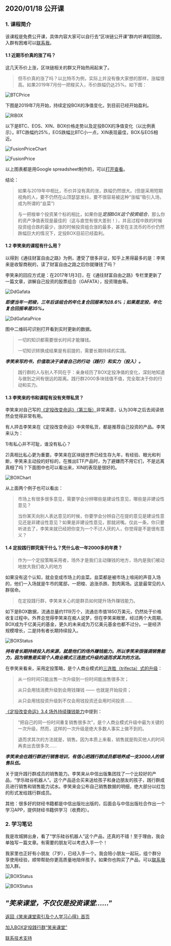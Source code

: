## 2020/01/18 公开课

### 1. 课程简介

该课程是免费公开课，具体内容大家可以自行去“区块链公开课”群内听课程回放。入群有困难可以[联系我](contact-info.md)。

#### 1.1 近期币价真的涨了吗？

这几天币价上涨，区块链相关的群又开始热闹起来了。

> 但币价真的涨了吗？以比特币为例，实际上并没有像大家想的那样，涨幅很高。如果2019年7月份一把梭买入，币价跌幅仍达25%。如下图：

![BTCPrice](/xiaolai-main-course-public/images/20200118-01.png)

下图是2019年7月开始，持续定投BOX的净值变化，到目前已经开始盈利。

![RIB0X](/xiaolai-main-course-public/images/20200118-02.png)

以下是BTC、EOS、XIN、BOX价格走势以及定投BOX的净值变化（以比例表示）。BTC跌幅约25%，EOS跌幅比BTC小一点，XIN表现最佳，BOX与EOS相近。

![FusionPriceChart](/xiaolai-main-course-public/images/20200118-03.png)

![FusionPrice](/xiaolai-main-course-public/images/20200118-04.png)

以上图表都是用Google spreadsheet制作的，可以[打开查看](https://docs.google.com/spreadsheets/d/192hxT_KL5i16nhJSBhq4lk33baIbYNWxAGd0XKx5nK8/edit?usp=sharing)。

结论：
> 如果与2019年中相比，币价并没有真的涨，跌幅仍然很大。(但是采用短期视角的人，要不仍然在山顶瑟瑟发抖，要不很容易被这种“涨幅”吸引入场，成为所谓的“韭菜”)
>
> 与一把梭单个投资某个标的相比，如果你是***定投BOX这个投资组合***，那么你的资产净值表现是最佳的（这与直觉有很大差别！），并且过程中跌的时候投资组合跌的最少，涨的时候投资组合涨的最多，甚至在主流币的币价仍然跌幅巨大的情况下，定投BOX目前已经盈利。

#### 1.2 李笑来的课程有什么用？

以得到《通往财富自由之路》为例，遭受了很多非议，知乎上黑得最多的是：李笑来是收智商税的，读了财富自由之路之后你就赚钱了吗？

李笑来的回应方式是：在2017年1月3日，在《通往财富自由之路》专栏里更新了一篇文章，讲解自己投资的股票组合（GAFATA），投资理由等。

![DdGafata](/xiaolai-main-course-public/images/20200118-05.jpg)

***即便当年一把梭，三年后该组合的年化复合回报率为28.6%；如果是定投，年化复合回报率是35%。***

![DdGafataPrice](/xiaolai-main-course-public/images/20200118-06.jpg)

图中二维码可识别打开看到实时更新的数据。

> 一切的知识都需要很长时间才能赚钱。
> 
> 一切知识转换成结果是有前提的，需要长期持续的实践。

***李笑来写的书，价值取决于读者自己的行动（践行）和实力（投入）。***

> 践行群的人与别人不同在于：亲身经历了BOX定投净值的变化，深刻地知道与做到之间有很远的距离。践行群2000多块钱值不值，完全取决于你的行动和实力。

#### 1.3 李笑来的书和课程有没有夹带私货？

李笑来对自己写的[《定投改变命运》（第三版）](https://onregularinvesting.com)非常满意，认为30年之后去阅读依然会觉得非常有用。

有人抨击李笑来在《定投改变命运》中夹带私货，都是推荐自己投资的产品。李笑来认为：

1)有私心并不可耻，谁没有私心？

2)真相比私心更为重要。李笑来在区块链世界已经生存九年，有经验、眼光和判断，李笑来主动投的好标的，在推出ETF产品时，为了避嫌而不用它们，不是远离真相了吗？下面图中也可以看出来，XIN的表现是很好的。

![BOXChart](/xiaolai-main-course-public/images/20200118-08.png)

从上面两个例子也可以看出：

> 市场上有很多很多意见，需要学会分辨哪些是建设性意见，哪些是非建设性意见？
>
> 当你某天向别人表达意见的时候，你要学会分辨自己在提的意见是建设性意见还是非建设性意见？如果是非建设性意见，那就闭嘴。仅此一条，你只要听进去了，李笑来就已经把你变为一个不讨人厌的人，你觉得是不是很有意义？

#### 1.4 定投践行群究竟干什么？凭什么收一年2000多的年费？

> 作为一个定投策略采用者，场外才是我们主动赚钱的地方，场内是我们被动地放大我们收入的地方

如果没有这个认知，就会变成市场上的韭菜。韭菜都是被市场上喧闹的声音入场的，他们一入场就是牛市的尾部，一把梭、追涨杀跌、割肉离场。这是最常见的人群宿命。

> 在定投践行群，李笑来关心的是群员如何提升场外赚钱能力。

如下是BOX数据，流通总量约1119万个，流通总市值1850万美元，仍然处于价格收复过程中。外界总觉得李笑来在痴人说梦，但在李笑来眼里，经过两个大周期，BOX成为千亿美元的基金，更久的未来成为万亿美元基金也都不过分。一是经济规模增长，二是持有者长期持续投入。

![BOXStatus](/xiaolai-main-course-public/images/20200118-09.jpg)

***持有者长期持续投入的来源，就是他们的场外赚钱能力。所以李笑来很强调销售能力，因为销售是实现个人商业模式三连胜式升级的退而求其次的方法。***

在李笑来看来，采用定投策略，是个人商业模式的[三连胜（trifecta）式的升级](https://onregularinvesting.com/#/cn/?id=_14-%e6%88%91%e4%bb%ac%e5%88%b0%e5%ba%95%e5%9c%a8%e7%94%a8%e4%bb%80%e4%b9%88%e5%ae%9a%e6%8a%95)：

> 从一份时间只能出售一次升级到一份时间能出售很多次；
>
> 从只会用钱消费升级到会用钱赚钱 —— 也就是开始投资；
>
> 从只会用钱投资升级到不仅会用钱投资还会用时间投资……

[《定投改变命运》3.4 场外持续赚钱能力](https://onregularinvesting.com/#/cn/?id=_34-%e5%9c%ba%e5%a4%96%e6%8c%81%e7%bb%ad%e8%b5%9a%e9%92%b1%e8%83%bd%e5%8a%9b)中提到：

> “把自己的同一份时间重复销售很多次”，是个人商业模式升级中最为关键的一次升级，然而，这样的一次升级是绝大多数人事实上做不到的。
>
> 退而求其次的方法就是，销售。因为本质上来看，销售就是购买他人的时间再卖出去很多次……

***李笑来会在践行群进行销售培训，有信心把践行群成员都培养成一支3000人的销售队伍。***

关于提升践行群成员的销售能力。李笑来从中信出版集团找了一个比较好的产品，“学乐硅谷机器人”。这个产品适合买来送给孩子和身边朋友的孩子，践行群成员进行销售和销售能力试水。李笑来会公布自己销售数据的明细，绝大部分以红包的形式发给践行群成员。

其他：很多好的财经书籍都是中信出版社出版的，后面会与中信出版社合作出一个学习APP，提供财经书籍供学习（收费的）。

### 2. 学习笔记

我是攻城狮出身，看了“学乐硅谷机器人”这个产品，还真的不错！至于理由，我会单独写一篇文章。有需要的朋友可以考虑入手一个！

我家里也正好有小朋友（7岁），已经入手一个。我会陪小朋友一起玩，组个群分享使用经验，顺带帮助你更高质量地陪伴孩子。如果你也购买了产品，可以[联系我](/contact-info.md)加入群。

![BOXStatus](/xiaolai-main-course-public/images/20200118-robot.jpg)

![BOXStatus](/xiaolai-main-course-public/images/20200118-robot-1.jpg)

## ***"笑来课堂，不仅仅是投资课堂……"***

[返回《笑来课堂索引及个人学习心得》首页](/README.md)

[加入BOX定投践行群“笑来课堂”](/xiaolai-class.md)

[联系技术支持](/contact-info.md)
